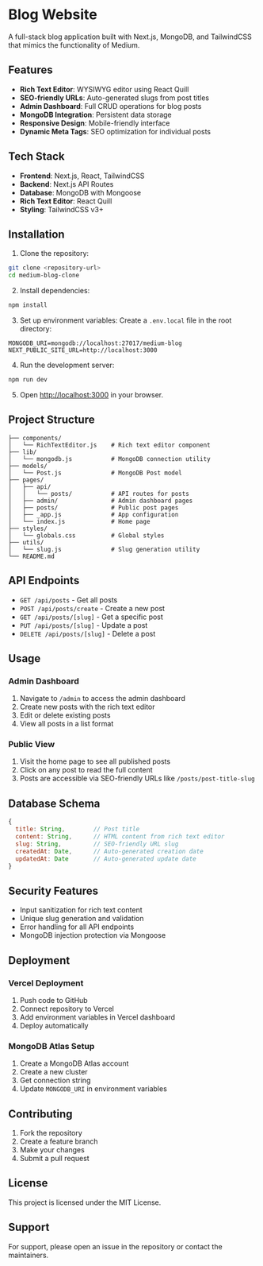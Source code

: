 # Blog Website

A full-stack blog application built with Next.js, MongoDB, and TailwindCSS that mimics the functionality of Medium.

## Features

- **Rich Text Editor**: WYSIWYG editor using React Quill
- **SEO-friendly URLs**: Auto-generated slugs from post titles
- **Admin Dashboard**: Full CRUD operations for blog posts
- **MongoDB Integration**: Persistent data storage
- **Responsive Design**: Mobile-friendly interface
- **Dynamic Meta Tags**: SEO optimization for individual posts

## Tech Stack

- **Frontend**: Next.js, React, TailwindCSS
- **Backend**: Next.js API Routes
- **Database**: MongoDB with Mongoose
- **Rich Text Editor**: React Quill
- **Styling**: TailwindCSS v3+

## Installation

1. Clone the repository:

```bash
git clone <repository-url>
cd medium-blog-clone
```

2. Install dependencies:

```bash
npm install
```

3. Set up environment variables:
   Create a `.env.local` file in the root directory:

```
MONGODB_URI=mongodb://localhost:27017/medium-blog
NEXT_PUBLIC_SITE_URL=http://localhost:3000
```

4. Run the development server:

```bash
npm run dev
```

5. Open [http://localhost:3000](http://localhost:3000) in your browser.

## Project Structure

```
├── components/
│   └── RichTextEditor.js    # Rich text editor component
├── lib/
│   └── mongodb.js           # MongoDB connection utility
├── models/
│   └── Post.js              # MongoDB Post model
├── pages/
│   ├── api/
│   │   └── posts/           # API routes for posts
│   ├── admin/               # Admin dashboard pages
│   ├── posts/               # Public post pages
│   ├── _app.js              # App configuration
│   └── index.js             # Home page
├── styles/
│   └── globals.css          # Global styles
├── utils/
│   └── slug.js              # Slug generation utility
└── README.md
```

## API Endpoints

- `GET /api/posts` - Get all posts
- `POST /api/posts/create` - Create a new post
- `GET /api/posts/[slug]` - Get a specific post
- `PUT /api/posts/[slug]` - Update a post
- `DELETE /api/posts/[slug]` - Delete a post

## Usage

### Admin Dashboard

1. Navigate to `/admin` to access the admin dashboard
2. Create new posts with the rich text editor
3. Edit or delete existing posts
4. View all posts in a list format

### Public View

1. Visit the home page to see all published posts
2. Click on any post to read the full content
3. Posts are accessible via SEO-friendly URLs like `/posts/post-title-slug`

## Database Schema

```javascript
{
  title: String,        // Post title
  content: String,      // HTML content from rich text editor
  slug: String,         // SEO-friendly URL slug
  createdAt: Date,      // Auto-generated creation date
  updatedAt: Date       // Auto-generated update date
}
```

## Security Features

- Input sanitization for rich text content
- Unique slug generation and validation
- Error handling for all API endpoints
- MongoDB injection protection via Mongoose

## Deployment

### Vercel Deployment

1. Push code to GitHub
2. Connect repository to Vercel
3. Add environment variables in Vercel dashboard
4. Deploy automatically

### MongoDB Atlas Setup

1. Create a MongoDB Atlas account
2. Create a new cluster
3. Get connection string
4. Update `MONGODB_URI` in environment variables

## Contributing

1. Fork the repository
2. Create a feature branch
3. Make your changes
4. Submit a pull request

## License

This project is licensed under the MIT License.

## Support

For support, please open an issue in the repository or contact the maintainers.
